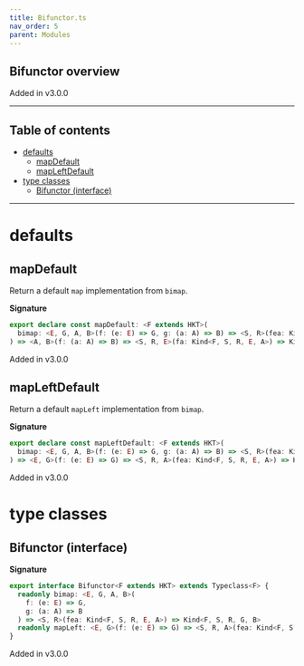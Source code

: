 ```yaml
---
title: Bifunctor.ts
nav_order: 5
parent: Modules
---
```


## Bifunctor overview

Added in v3.0.0

---

<h2 class="text-delta">Table of contents</h2>

- [defaults](#defaults)
  - [mapDefault](#mapdefault)
  - [mapLeftDefault](#mapleftdefault)
- [type classes](#type-classes)
  - [Bifunctor (interface)](#bifunctor-interface)

---

# defaults

## mapDefault

Return a default `map` implementation from `bimap`.

**Signature**

```ts
export declare const mapDefault: <F extends HKT>(
  bimap: <E, G, A, B>(f: (e: E) => G, g: (a: A) => B) => <S, R>(fea: Kind<F, S, R, E, A>) => Kind<F, S, R, G, B>
) => <A, B>(f: (a: A) => B) => <S, R, E>(fa: Kind<F, S, R, E, A>) => Kind<F, S, R, E, B>
```

Added in v3.0.0

## mapLeftDefault

Return a default `mapLeft` implementation from `bimap`.

**Signature**

```ts
export declare const mapLeftDefault: <F extends HKT>(
  bimap: <E, G, A, B>(f: (e: E) => G, g: (a: A) => B) => <S, R>(fea: Kind<F, S, R, E, A>) => Kind<F, S, R, G, B>
) => <E, G>(f: (e: E) => G) => <S, R, A>(fea: Kind<F, S, R, E, A>) => Kind<F, S, R, G, A>
```

Added in v3.0.0

# type classes

## Bifunctor (interface)

**Signature**

```ts
export interface Bifunctor<F extends HKT> extends Typeclass<F> {
  readonly bimap: <E, G, A, B>(
    f: (e: E) => G,
    g: (a: A) => B
  ) => <S, R>(fea: Kind<F, S, R, E, A>) => Kind<F, S, R, G, B>
  readonly mapLeft: <E, G>(f: (e: E) => G) => <S, R, A>(fea: Kind<F, S, R, E, A>) => Kind<F, S, R, G, A>
}
```

Added in v3.0.0
